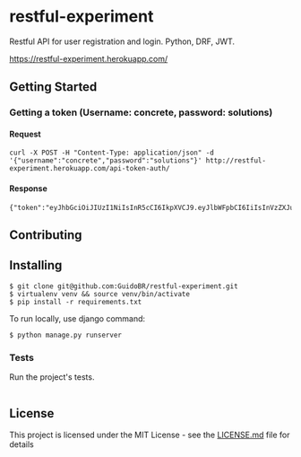 # restful-experiment
Restful API for user registration and login. Python, DRF, JWT.

https://restful-experiment.herokuapp.com/

## Getting Started

### Getting a token (Username: concrete, password: solutions)

#### Request
```
curl -X POST -H "Content-Type: application/json" -d '{"username":"concrete","password":"solutions"}' http://restful-experiment.herokuapp.com/api-token-auth/
```
#### Response

```
{"token":"eyJhbGciOiJIUzI1NiIsInR5cCI6IkpXVCJ9.eyJlbWFpbCI6IiIsInVzZXJuYW1lIjoiY29uY3JldGUiLCJ1c2VyX2lkIjoyLCJleHAiOjE0NzU4OTE4OTh9.HcqA0TB7yEaMv1oeTtwvRuoSq5jAPjM3ycmntuxlr9Q"}
```

## Contributing

## Installing

```
$ git clone git@github.com:GuidoBR/restful-experiment.git
$ virtualenv venv && source venv/bin/activate
$ pip install -r requirements.txt
```

To run locally, use django command:

```
$ python manage.py runserver
```

### Tests

Run the project's tests.

```
```

## License

This project is licensed under the MIT License - see the [LICENSE.md](LICENSE) file for details
